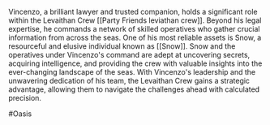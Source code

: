 Vincenzo, a brilliant lawyer and trusted companion, holds a significant role within the Levaithan Crew [[Party Friends leviathan crew]]. Beyond his legal expertise, he commands a network of skilled operatives who gather crucial information from across the seas. One of his most reliable assets is Snow, a resourceful and elusive individual known as [[Snow]]. Snow and the operatives under Vincenzo's command are adept at uncovering secrets, acquiring intelligence, and providing the crew with valuable insights into the ever-changing landscape of the seas. With Vincenzo's leadership and the unwavering dedication of his team, the Levaithan Crew gains a strategic advantage, allowing them to navigate the challenges ahead with calculated precision.

#Oasis